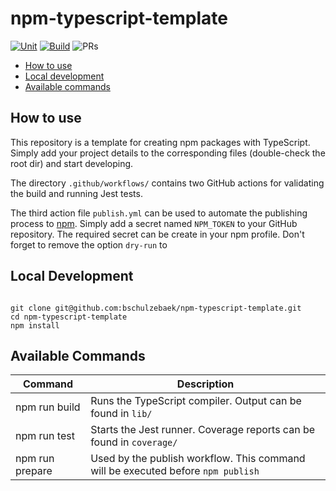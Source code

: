 # npm-typescript-template

 [![Unit](https://github.com/bschulzebaek/npm-typescript-template/actions/workflows/test.yml/badge.svg)](https://github.com/bschulzebaek/npm-typescript-template/actions/workflows/test.yml) [![Build](https://github.com/bschulzebaek/npm-typescript-template/actions/workflows/build.yml/badge.svg)](https://github.com/bschulzebaek/npm-typescript-template/actions/workflows/build.yml) ![PRs](https://img.shields.io/badge/PRs-Welcome-informational)


* [How to use](#how-to-use)
* [Local development](#local-development)
* [Available commands](#available-commands)

## How to use

This repository is a template for creating npm packages with TypeScript. Simply add your project details to the corresponding files (double-check the root dir) and start developing.

The directory `.github/workflows/` contains two GitHub actions for validating the build and running Jest tests.

The third action file `publish.yml` can be used to automate the publishing process to [npm](https://www.npmjs.com/). Simply add a secret named `NPM_TOKEN` to your GitHub repository. The required secret can be create in your npm profile.
Don't forget to remove the option `dry-run` to

## Local Development

```shell

git clone git@github.com:bschulzebaek/npm-typescript-template.git
cd npm-typescript-template
npm install
```

## Available Commands

| Command | Description |
|--|--|
| npm run build | Runs the TypeScript compiler. Output can be found in `lib/` |
| npm run test | Starts the Jest runner. Coverage reports can be found in `coverage/` |
| npm run prepare | Used by the publish workflow. This command will be executed before `npm publish` |